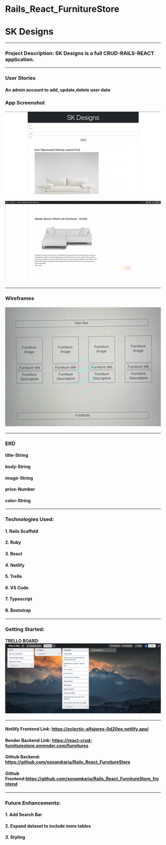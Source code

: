 
# Rails_React_FurnitureStore

# SK Designs
---

### Project Description:  SK Designs is a full CRUD-RAILS-REACT application. 

---

### User Stories 

#### An admin account to add, update,delete user data

### App Screenshot
#### ![banner](./images/top.png)
#### ![banner](./images/bottom.png)

---

### Wireframes
#### ![banner](./images/wireframe.JPG)

---

### ERD

#### title-String
#### body-String
#### image-String
#### price-Number
#### color-String

---

### Technologies Used:
#### 1. Rails Scaffold
#### 2. Ruby
#### 3. React
#### 4. Netlify
#### 5. Trello
#### 6. VS Code
#### 7. Typescript
#### 8. Bootstrap




---

### Getting Started: 
#### TRELLO BOARD: ![banner](./images/trello.png)

---

#### Netlify Frontend Link: https://eclectic-alfajores-0d20ee.netlify.app/
#### Render Backend Link: https://react-crud-furniturestore.onrender.com/furnitures
#### Github Backend: https://github.com/sonamkaria/Rails_React_FurnitureStore
#### Github Frontend:https://github.com/sonamkaria/Rails_React_FurnitureStore_frontend

---

### Future Enhancements: 
#### 1. Add Search Bar
#### 2. Expand dataset to include more tables
#### 3. Styling
